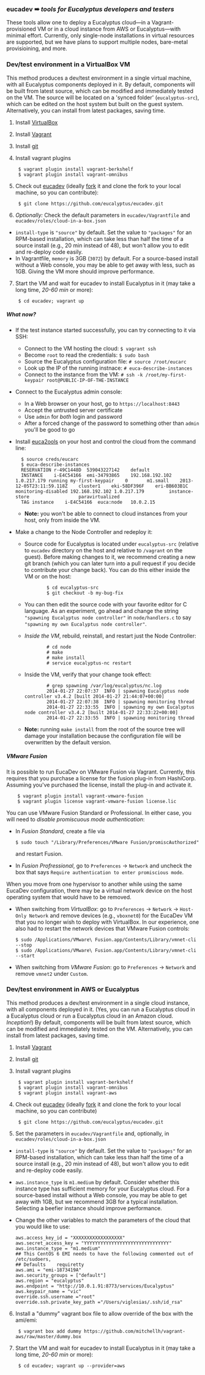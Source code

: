 ### **eucadev** ➠ _tools for Eucalyptus developers and testers_

These tools allow one to deploy a Eucalyptus cloud—in a Vagrant-provisioned VM or in a cloud instance from AWS or Eucalyptus—with minimal effort. Currently, only single-node installations in virtual resources are supported, but we have plans to support multiple nodes, bare-metal provisioining, and more.



### Dev/test environment in a VirtualBox VM

This method produces a dev/test environment in a single virtual machine, with all Eucalyptus components deployed in it. By default, components will be built from latest source, which can be modified and immediately tested on the VM.  The source will be located on a 'synced folder' (`eucalyptus-src`), which can be edited on the host system but built on the guest system. Alternatively, you can install from latest packages, saving time.

1. Install [VirtualBox](https://www.virtualbox.org)

2. Install [Vagrant](http://www.vagrantup.com/)

3. Install [git](http://git-scm.com)

4. Install vagrant plugins

        $ vagrant plugin install vagrant-berkshelf
        $ vagrant plugin install vagrant-omnibus

5. Check out [eucadev](https://github.com/eucalyptus/eucadev) (ideally [fork](http://help.github.com/fork-a-repo/) it and clone the fork to your local machine, so you can contribute):

        $ git clone https://github.com/eucalyptus/eucadev.git

6. *Optionally:* Check the default parameters in `eucadev/Vagrantfile` and `eucadev/roles/cloud-in-a-box.json`
  * `install-type` is `"source"` by default. Set the value to `"packages"` for an RPM-based installation,  which can take less than half the time of a source install (e.g., 20 min instead of 48), but won't allow you to edit and re-deploy code easily.
  * In Vagrantfile, `memory` is 3GB (`3072`) by default. For a source-based install without a Web console, you may be able to get away with less, such as 1GB. Giving the VM more should improve performance.

7. Start the VM and wait for eucadev to install Eucalyptus in it (may take a long time, _20-60 min_ or more):

        $ cd eucadev; vagrant up
        
##### What now?

* If the test instance started successfully, you can try connecting to it via SSH:
  * Connect to the VM hosting the cloud: `$ vagrant ssh`
  * Become `root` to read the credentials: `$ sudo bash`
  * Source the Eucalyptus configuration file: `# source /root/eucarc`
  * Look up the IP of the running instnace: `# euca-describe-instances `
  * Connect to the instance from the VM: `# ssh -k /root/my-first-keypair root@PUBLIC-IP-OF-THE-INSTANCE`

* Connect to the Eucalyptus admin console: 
  * In a Web browser on your host, go to `https://localhost:8443`
  * Accept the untrusted server certificate
  * Use `admin` for _both_ login and password
  * After a forced change of the password to something other than `admin` you'll be good to go
  
* Install [euca2ools](https://github.com/eucalyptus/euca2ools) on your host and control the cloud from the command line:

        $ source creds/eucarc
        $ euca-describe-instances 
        RESERVATION	r-49C1448D	539043227142	default
        INSTANCE	i-E4C54166	emi-34793865	192.168.192.102	1.0.217.179	running	my-first-keypair	0		m1.small	2013-12-05T23:11:59.118Z	cluster1	eki-58DF396F	eri-BB603B1C		        monitoring-disabled	192.168.192.102	1.0.217.179			instance-store					paravirtualized				
        TAG	instance	i-E4C54166	euca:node	10.0.2.15
        
  * **Note:** you won't be able to connect to cloud instances from your host, only from inside the VM.

* Make a change to the Node Controller and redeploy it:
  * Source code for Eucalyptus is located under `eucalyptus-src` (relative to `eucadev` directory on the host and relative to `/vagrant` on the guest). Before making changes to it, we recommend creating a new git branch (which you can later turn into a pull request if you decide to contribute your change back). You can do this either inside the VM or on the host:

                $ cd eucalyptus-src
                $ git checkout -b my-bug-fix

  * You can then edit the source code with your favorite editor for C language. As an experiment, go ahead and change the string `"spawning Eucalyptus node controller"` in `node/handlers.c` to say `"spawning my own Eucalyptus node controller"`.
  * *Inside the VM*, rebuild, reinstall, and restart just the Node Controller:

                # cd node
                # make
                # make install
                # service eucalyptus-nc restart
       
  * Inside the VM, verify that your change took effect:
  
                # grep spawning /var/log/eucalyptus/nc.log 
                2014-01-27 22:07:37  INFO | spawning Eucalyptus node controller v3.4.2 [built 2014-01-27 21:44:07+00:00]
                2014-01-27 22:07:38  INFO | spawning monitoring thread
                2014-01-27 22:33:55  INFO | spawning my own Eucalyptus node controller v3.4.2 [built 2014-01-27 22:33:22+00:00]
                2014-01-27 22:33:55  INFO | spawning monitoring thread
  * **Note:** running `make install` from the root of the source tree will damage your installation because the configuration file will be overwritten by the default version.

##### VMware Fusion

It is possible to run EucaDev on VMware Fusion via Vagrant. Currently, this requires that you purchase a license for the fusion plug-in from HashiCorp. Assuming you've purchased the license, install the plug-in and activate it.

        $ vagrant plugin install vagrant-vmware-fusion
        $ vagrant plugin license vagrant-vmware-fusion license.lic

You can use VMware Fusion Standard or Professional. In either case, you will need to _disable promiscuous mode authentication_:

  * In *Fusion Standard*, create a file via 

        $ sudo touch "/Library/Preferences/VMware Fusion/promiscAuthorized"
        
     and restart Fusion.
     
  * In *Fusion Profressional*, go to `Preferences` -> `Network` and uncheck the box that says `Require authentication to enter promiscious mode`.

When you move from one hypervisor to another while using the same EucaDev configuration, there may be a virtual network device on the host operating system that would have to be removed.

  * When switching from *VirtualBox*: go to `Preferences` -> `Network` -> `Host-Only Network` and remove devices (e.g., `vboxnet0`) for the EucaDev VM that you no longer wish to deploy with VirtualBox. In our experience, one also had to restart the network devices that VMware Fusion controls:

        $ sudo /Applications/VMware\ Fusion.app/Contents/Library/vmnet-cli --stop
        $ sudo /Applications/VMware\ Fusion.app/Contents/Library/vmnet-cli --start
        
  * When switching from *VMware Fusion*: go to `Preferences` -> `Network` and remove `vmnet2` under `Custom`.

### Dev/test environment in AWS or Eucalyptus

This method produces a dev/test environment in a single cloud instance, with all components deployed in it. (Yes, you can run a Eucalyptus cloud in a Eucalyptus cloud or run a Eucalyptus cloud in an Amazon cloud. _Inception!_) By default, components will be built from latest source, which can be modified and immediately tested on the VM.  Alternatively, you can install from latest packages, saving time.

1. Install [Vagrant](http://www.vagrantup.com/)

2. Install [git](http://git-scm.com)

3. Install vagrant plugins

        $ vagrant plugin install vagrant-berkshelf
        $ vagrant plugin install vagrant-omnibus
        $ vagrant plugin install vagrant-aws
        
4. Check out [eucadev](https://github.com/eucalyptus/eucadev) (ideally [fork](http://help.github.com/fork-a-repo/) it and clone the fork to your local machine, so you can contribute)

        $ git clone https://github.com/eucalyptus/eucadev.git
        
5. Set the parameters in `eucadev/Vagrantfile` and, optionally, in `eucadev/roles/cloud-in-a-box.json`
  * `install-type` is `"source"` by default. Set the value to `"packages"` for an RPM-based installation,  which can take less than half the time of a source install (e.g., 20 min instead of 48), but won't allow you to edit and re-deploy code easily.
  * `aws.instance_type` is `m1.medium` by default. Consider whether this instance type has sufficient memory for your Eucalyptus cloud. For a source-based install without a Web console, you may be able to get away with 1GB, but we recommend 3GB for a typical installation. Selecting a beefier instance should improve performance.
  * Change the other variables to match the parameters of the cloud that you would like to use:

    ```     
    aws.access_key_id = "XXXXXXXXXXXXXXXXXX"
    aws.secret_access_key = "YYYYYYYYYYYYYYYYYYYYYYYYYYYYYYY"
    aws.instance_type = "m1.medium"
    ## This CentOS 6 EMI needs to have the following commented out of /etc/sudoers,
    ## Defaults    requiretty
    aws.ami = "emi-1873419A"
    aws.security_groups = ["default"]
    aws.region = "eucalyptus"
    aws.endpoint = "http://10.0.1.91:8773/services/Eucalyptus"
    aws.keypair_name = "vic"
    override.ssh.username ="root"
    override.ssh.private_key_path ="/Users/viglesias/.ssh/id_rsa"
    ```
6. Install a "dummy" vagrant box file to allow override of the box with the ami/emi:

        $ vagrant box add dummy https://github.com/mitchellh/vagrant-aws/raw/master/dummy.box
        
7. Start the VM and wait for eucadev to install Eucalyptus in it (may take a long time, _20-60 min_ or more):
        
        $ cd eucadev; vagrant up --provider=aws
